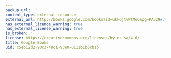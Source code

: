 ```yaml
---
backup_url: ''
content_type: external-resource
external_url: http://books.google.com/books?id=ukk6jtvWtMoC&pg=PA329#v=onepage
has_external_licence_warning: true
has_external_license_warning: true
is_broken: ''
license: https://creativecommons.org/licenses/by-nc-sa/4.0/
title: Google Books
uid: c5eb12d2-90c3-48c1-93e0-0111b1b5cb1b
---
```

